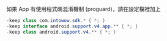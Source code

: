 如果 App 有使用程式碼混淆機制 (proguard)，請在設定檔裡加上
``` java
-keep class com.intowow.sdk.* { *; }
-keep interface android.support.v4.app.** { *; }
-keep class android.support.v4.** { *; }
```
